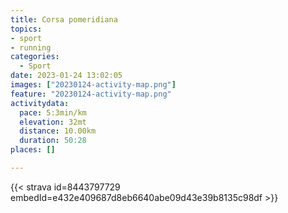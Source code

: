 ```yaml
---
title: Corsa pomeridiana
topics:
- sport
- running
categories:
  - Sport
date: 2023-01-24 13:02:05
images: ["20230124-activity-map.png"]
feature: "20230124-activity-map.png"
activitydata:
  pace: 5:3min/km
  elevation: 32mt
  distance: 10.00km
  duration: 50:28
places: []

---
```


<!--more--> 

 [//]: # ({{< figure src="20230124-activity-map.png" title="map" >}})


{{< strava id=8443797729 embedId=e432e409687d8eb6640abe09d43e39b8135c98df >}}

